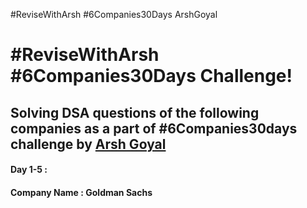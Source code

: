 #ReviseWithArsh #6Companies30Days ArshGoyal

# #ReviseWithArsh #6Companies30Days Challenge!

## Solving DSA questions of the following companies as a part of #6Companies30days challenge by [Arsh Goyal](https://www.linkedin.com/in/arshgoyal/)

#### Day 1-5 :
#### Company Name : Goldman Sachs
